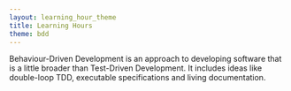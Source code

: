 ```yaml
---
layout: learning_hour_theme
title: Learning Hours
theme: bdd
---
```


Behaviour-Driven Development is an approach to developing software that is a little broader than Test-Driven Development. It includes ideas like double-loop TDD, executable specifications and living documentation.